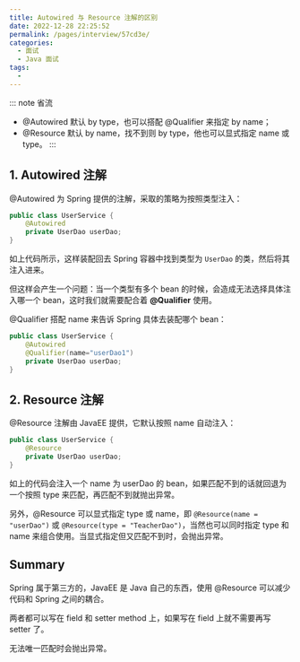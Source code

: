 ```yaml
---
title: Autowired 与 Resource 注解的区别
date: 2022-12-28 22:25:52
permalink: /pages/interview/57cd3e/
categories:
  - 面试
  - Java 面试
tags:
  - 
---
```


::: note 省流
+ @Autowired 默认 by type，也可以搭配 @Qualifier 来指定 by name；
+ @Resource 默认 by name，找不到则 by type，他也可以显式指定 name 或 type。
:::

## 1. Autowired 注解

@Autowired 为 Spring 提供的注解，采取的策略为按照类型注入：

```java
public class UserService {
    @Autowired
    private UserDao userDao;
}
```

如上代码所示，这样装配回去 Spring 容器中找到类型为 `UserDao` 的类，然后将其注入进来。

但这样会产生一个问题：当一个类型有多个 bean 的时候，会造成无法选择具体注入哪一个 bean，这时我们就需要配合着 **@Qualifier** 使用。

@Qualifier 搭配 name 来告诉 Spring 具体去装配哪个 bean：

```java
public class UserService {
    @Autowired
    @Qualifier(name="userDao1")
    private UserDao userDao;
}
```

## 2. Resource 注解

@Resource 注解由 JavaEE 提供，它默认按照 name 自动注入：

```java
public class UserService {
    @Resource
    private UserDao userDao;
}
```

如上的代码会注入一个 name 为 userDao 的 bean，如果匹配不到的话就回退为一个按照 type 来匹配，再匹配不到就抛出异常。

另外，@Resource 可以显式指定 type 或 name，即 `@Resource(name = "userDao")` 或 `@Resource(type = "TeacherDao")`，当然也可以同时指定 type 和 name 来组合使用。当显式指定但又匹配不到时，会抛出异常。

## Summary

Spring 属于第三方的，JavaEE 是 Java 自己的东西，使用 @Resource 可以减少代码和 Spring 之间的耦合。

两者都可以写在 field 和 setter method 上，如果写在 field 上就不需要再写 setter 了。

无法唯一匹配时会抛出异常。
